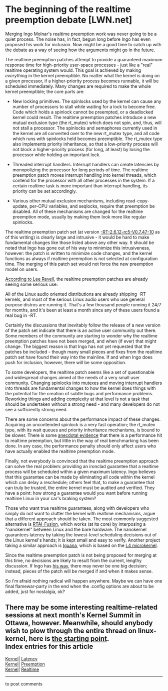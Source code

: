 # The beginning of the realtime preemption debate [LWN.net]

Merging Ingo Molnar's realtime preemption work was never going to be a quiet process. The noise has, in fact, begun long before Ingo has even proposed his work for inclusion. Now might be a good time to catch up with the debate as a way of seeing how the arguments might go in the future. 

The realtime preemption patches attempt to provide a guaranteed maximum response time for high-priority user-space processes - just like a "real" realtime operating system would. This goal is achieved by making _everything_ in the kernel preemptible. No matter what the kernel is doing on a given processor, if a higher-priority process becomes runnable, it will be scheduled immediately. Many changes are required to make the whole kernel preemptible; the core parts are: 

  * New locking primitives. The spinlocks used by the kernel can cause any number of processors to stall while waiting for a lock to become free. Code which holds a spinlock cannot be preempted, or a deadlocked kernel could result. The realtime preemption patches introduce a new mutual exclusion type (the rt_mutex) which does not spin, and, thus, will not stall a processor. The spinlocks and semaphores currently used in the kernel are all converted over to the new rt_mutex type, and all code which runs with spinlocks held becomes preemptible. The rt_mutex type also implements priority inheritance, so that a low-priority process will not block a higher-priority process (for long, at least) by losing the processor while holding an important lock. 

  * Threaded interrupt handlers. Interrupt handlers can create latencies by monopolizing the processor for long periods of time. The realtime preemption patch moves interrupt handling into kernel threads, which contend for the processor with all other processes in the system. If a certain realtime task is more important than interrupt handling, its priority can be set accordingly. 

  * Various other mutual exclusion mechanisms, including read-copy-update, per-CPU variables, and seqlocks, require that preemption be disabled. All of these mechanisms are changed for the realtime preemption mode, usually by making them look more like regular spinlocks. 




The realtime preemption patch set (at version [-RT-2.6.12-rc5-V0.7.47-10](/Articles/137796/) as of this writing) is clearly large and intrusive - it would be hard to make fundamental changes like those listed above any other way. It should be noted that Ingo has gone out of his way to minimize this intrusiveness, however: the patch is written to minimize code changes, and the kernel functions as always if realtime preemption is not selected at configuration time. The merging of this patch set would not force the new preemption model on users. 

[According to Lee Revell](/Articles/138180/), the realtime preemption patches are already seeing some serious use: 

All of the Linux audio oriented distributions are already shipping -RT kernels, and most of the serious Linux audio users who use general purpose distros are running it. That's a few thousand people running it 24/7 for months, and it's been at least a month since any of these users found a real bug in -RT. 

Certainly the discussions that inevitably follow the release of a new version of the patch set indicate that there is an active user community out there. Some members of the community are starting to wonder why the realtime preemption patches have not been merged, and when (if ever) that might change. The biggest reason is that Ingo has not yet requested that the patches be included - though many small pieces and fixes from the realtime patch set have found their way into the mainline. If and when Ingo does push for inclusion, however, there will be some opposition. 

To some developers, the realtime patch seems like a set of questionable and widespread changes aimed at the needs of a very small user community. Changing spinlocks into mutexes and moving interrupt handlers into threads are fundamental changes to how the kernel does things with the potential for the creation of subtle bugs and performance problems. Reworking things and adding complexity at that level is not a task that should be undertaken without a strong need - and many developers do not see a sufficiently strong need. 

There are some concerns about the performance impact of these changes. Acquiring an uncontended spinlock is a very fast operation; the rt_mutex type, with its wait queues and priority inheritance mechanisms, is bound to be slower. There is some [anecdotal evidence](/Articles/138184/) that there is a performance hit to realtime preemption, but little in the way of real benchmarking has been done. In any case, the performance penalty should only affect users who have actually enabled the realtime preemption mode. 

Finally, not everybody is convinced that the realtime preemption approach can solve the real problem: providing an ironclad guarantee that a realtime process will be scheduled within a given maximum latency. Ingo believes that this guarantee can be made by eliminating all code within the kernel which can delay a reschedule; others feel that, to make a guarantee that can truly be trusted, the entire kernel must be audited and verified. They have a point: how strong a guarantee would you want before running realtime Linux in your car's braking system? 

Those who want true realtime guarantees, along with developers who simply do not want to clutter the kernel with realtime mechanisms, argue that a different approach should be taken. The most commonly suggested alternative is [RTAI-Fusion](http://www.rtai.org/modules.php?name=Content&pa=showpage&pid=1), which works (at its core) by interposing a "nanokernel" between Linux and the bare hardware. The nanokernel guarantees latency by taking the lowest-level scheduling decisions out of the Linux kernel's hands; it is kept small and easy to verify. Another project taking a similar approach is [Iguana](http://www.disy.cse.unsw.edu.au/Software/Iguana/), which is based on the [L4 microkernel](http://www.l4hq.org/). 

Since the realtime preemption patch is not being proposed for merging at this time, no decisions are likely to result from the current, lengthy discussion. If Ingo has [his way](/Articles/138188/), there may never be one big decision; instead, pieces of the patch will be merged if and when it makes sense. 

So i'm afraid nothing radical will happen anywhere. Maybe we can have one final flamewar-party in the end when the .config options are about to be added, just for nostalgia, ok? 

There may be some interesting realtime-related sessions at next month's Kernel Summit in Ottawa, however. Meanwhile, should anybody wish to plow through the entire thread on linux-kernel, here is [the starting point](/Articles/138190/).  
Index entries for this article  
---  
[Kernel](/Kernel/Index)| [Latency](/Kernel/Index#Latency)  
[Kernel](/Kernel/Index)| [Preemption](/Kernel/Index#Preemption)  
[Kernel](/Kernel/Index)| [Realtime](/Kernel/Index#Realtime)  
  


* * *

to post comments 
